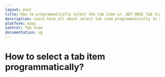 ```yaml
---
layout: post
title: How to programmatically select the tab item in .NET MAUI Tab View control | Syncfusion
description: Learn here all about select tab item programmatically in Syncfusion .NET MAUI Tab View(SfTabView) control and more.
platform: maui
control: Tab View
documentation: ug
---
```


# How to select a tab item programmatically?  
